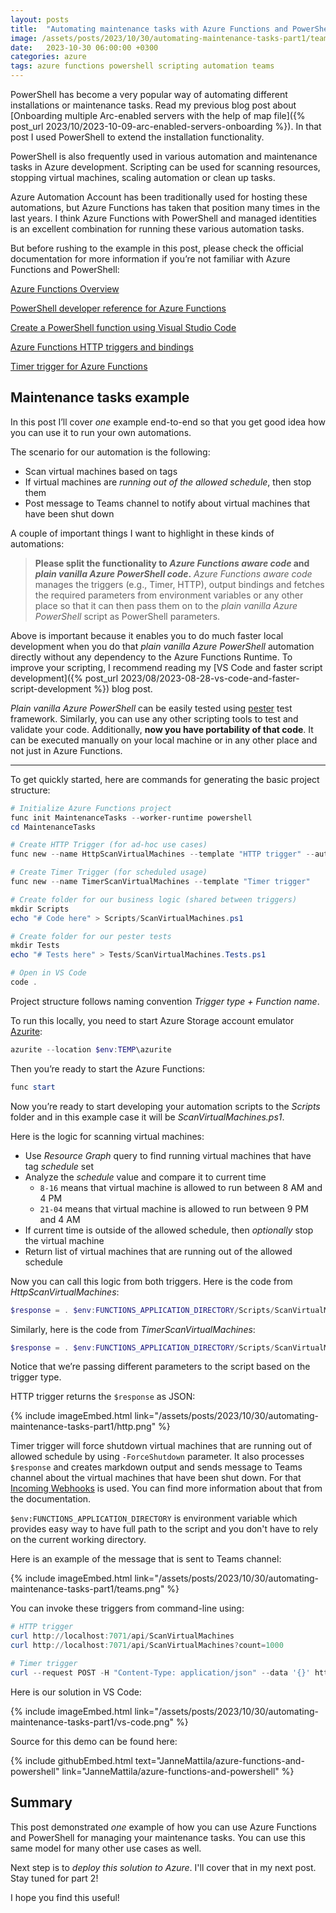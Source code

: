 ```yaml
---
layout: posts
title:  "Automating maintenance tasks with Azure Functions and PowerShell - Part 1: Development"
image: /assets/posts/2023/10/30/automating-maintenance-tasks-part1/teams.png
date:   2023-10-30 06:00:00 +0300
categories: azure
tags: azure functions powershell scripting automation teams
---
```

PowerShell has become a very popular way of automating different installations
or maintenance tasks. Read my previous blog post about 
[Onboarding multiple Arc-enabled servers with the help of map file]({% post_url 2023/10/2023-10-09-arc-enabled-servers-onboarding %}).
In that post I used PowerShell to extend the installation functionality. 

PowerShell is also frequently used in various automation and maintenance tasks in Azure development.
Scripting can be used for scanning resources, stopping virtual machines, scaling automation or clean up tasks.

Azure Automation Account has been traditionally used for hosting these automations, 
but Azure Functions has taken that position many times in the last years. 
I think Azure Functions with PowerShell and managed identities is 
an excellent combination for running these various automation tasks.

But before rushing to the example in this post, please check the official
documentation for more information if you’re not familiar with Azure Functions and PowerShell:

[Azure Functions Overview](https://learn.microsoft.com/en-us/azure/azure-functions/functions-overview?pivots=programming-language-powershell)

[PowerShell developer reference for Azure Functions](https://learn.microsoft.com/en-us/azure/azure-functions/functions-reference-powershell?tabs=portal)

[Create a PowerShell function using Visual Studio Code](https://learn.microsoft.com/en-us/azure/azure-functions/create-first-function-vs-code-powershell)

[Azure Functions HTTP triggers and bindings](https://learn.microsoft.com/en-us/azure/azure-functions/functions-bindings-http-webhook?tabs=isolated-process%2Cfunctionsv2&pivots=programming-language-powershell)

[Timer trigger for Azure Functions](https://learn.microsoft.com/en-us/azure/azure-functions/functions-bindings-timer?tabs=python-v2%2Cisolated-process%2Cnodejs-v4&pivots=programming-language-powershell)

## Maintenance tasks example

In this post I’ll cover _one_ example end-to-end so that you 
get good idea how you can use it to run your own automations.

The scenario for our automation is the following:

- Scan virtual machines based on tags
- If virtual machines are _running out of the allowed schedule_, then stop them
- Post message to Teams channel to notify about virtual machines that have been shut down

A couple of important things I want to highlight in these kinds of automations:

> **Please split the functionality to _Azure Functions aware code_ and 
> _plain vanilla Azure PowerShell code_.** _Azure Functions aware code_ manages
> the triggers (e.g., Timer, HTTP), output bindings and fetches 
> the required parameters from environment variables or any 
> other place so that it can then pass them on to the 
> _plain vanilla Azure PowerShell_ script as PowerShell parameters.

Above is important because it enables you to do much faster local development
when you do that _plain vanilla Azure PowerShell_ automation directly
without any dependency to the Azure Functions Runtime.
To improve your scripting, I recommend reading my
[VS Code and faster script development]({% post_url 2023/08/2023-08-28-vs-code-and-faster-script-development %})
blog post.

_Plain vanilla Azure PowerShell_ can be easily tested using [pester](https://pester.dev/) test framework.
Similarly, you can use any other scripting tools to test and validate your code.
Additionally, **now you have portability of that code**. 
It can be executed manually on your local machine or in any other place
and not just in Azure Functions.

---

To get quickly started, here are commands for generating the basic project structure:

```powershell
# Initialize Azure Functions project
func init MaintenanceTasks --worker-runtime powershell
cd MaintenanceTasks

# Create HTTP Trigger (for ad-hoc use cases)
func new --name HttpScanVirtualMachines --template "HTTP trigger" --authlevel "function"

# Create Timer Trigger (for scheduled usage)
func new --name TimerScanVirtualMachines --template "Timer trigger"

# Create folder for our business logic (shared between triggers)
mkdir Scripts
echo "# Code here" > Scripts/ScanVirtualMachines.ps1

# Create folder for our pester tests
mkdir Tests
echo "# Tests here" > Tests/ScanVirtualMachines.Tests.ps1

# Open in VS Code
code .
```

Project structure follows naming convention _Trigger type + Function name_.

To run this locally, you need to start Azure Storage account emulator [Azurite](https://learn.microsoft.com/en-us/azure/storage/common/storage-use-azurite?tabs=npm):

```powershell
azurite --location $env:TEMP\azurite
```

Then you’re ready to start the Azure Functions:

```powershell
func start
```

Now you’re ready to start developing your automation scripts to the _Scripts_
folder and in this example case it will be _ScanVirtualMachines.ps1_.

Here is the logic for scanning virtual machines:

- Use _Resource Graph_ query to find running virtual machines that have tag _schedule_ set
- Analyze the _schedule_ value and compare it to current time
  - `8-16` means that virtual machine is allowed to run between 8 AM and 4 PM
  - `21-04` means that virtual machine is allowed to run between 9 PM and 4 AM
- If current time is outside of the allowed schedule, then _optionally_ stop the virtual machine
- Return list of virtual machines that are running out of the allowed schedule

Now you can call this logic from both triggers. Here is the code from _HttpScanVirtualMachines_:

```powershell
$response = . $env:FUNCTIONS_APPLICATION_DIRECTORY/Scripts/ScanVirtualMachines.ps1 -Count $count
```

Similarly, here is the code from _TimerScanVirtualMachines_:

```powershell
$response = . $env:FUNCTIONS_APPLICATION_DIRECTORY/Scripts/ScanVirtualMachines.ps1 -Count 1000 -ForceShutdown
```

Notice that we’re passing different parameters to the script based on the trigger type.

HTTP trigger returns the `$response` as JSON:

{% include imageEmbed.html link="/assets/posts/2023/10/30/automating-maintenance-tasks-part1/http.png" %}

Timer trigger will force shutdown virtual machines that are running out of allowed schedule
by using `-ForceShutdown` parameter.
It also processes `$response` and creates markdown output and sends message
to Teams channel about the virtual machines that have been shut down. 
For that [Incoming Webhooks](https://learn.microsoft.com/en-us/microsoftteams/platform/webhooks-and-connectors/how-to/add-incoming-webhook?tabs=dotnet)
is used. 
You can find more information about that from the documentation.

`$env:FUNCTIONS_APPLICATION_DIRECTORY` is environment variable which provides easy way to
have full path to the script and you don't have to rely on the current working directory.
<!-- C:\local\Temp\functions\standby\wwwroot -->
<!-- WARNING: INITIALIZATION: Fallback context save mode to process because of error during checking token cache persistence: Could not find file 'C:\home\site\wwwroot\.IdentityService'.. -->
<!-- https://github.com/Azure/azure-functions-host/issues/5789 -->

Here is an example of the message that is sent to Teams channel:

{% include imageEmbed.html link="/assets/posts/2023/10/30/automating-maintenance-tasks-part1/teams.png" %}

You can invoke these triggers from command-line using:

```powershell
# HTTP trigger
curl http://localhost:7071/api/ScanVirtualMachines
curl http://localhost:7071/api/ScanVirtualMachines?count=1000

# Timer trigger
curl --request POST -H "Content-Type: application/json" --data '{}' http://localhost:7071/admin/functions/TimerScanVirtualMachines
```

Here is our solution in VS Code:

{% include imageEmbed.html link="/assets/posts/2023/10/30/automating-maintenance-tasks-part1/vs-code.png" %}

Source for this demo can be found here:

{% include githubEmbed.html text="JanneMattila/azure-functions-and-powershell" link="JanneMattila/azure-functions-and-powershell" %}

## Summary

This post demonstrated _one_ example of how you can use Azure Functions and PowerShell
for managing your maintenance tasks. You can use this same model for
many other use cases as well.

Next step is to _deploy this solution to Azure_. I'll cover that in my next post.
Stay tuned for part 2!

I hope you find this useful!
